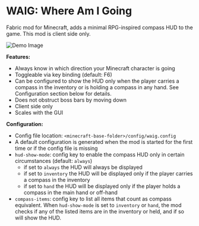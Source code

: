 # WAIG: Where Am I Going
Fabric mod for Minecraft, adds a minimal RPG-inspired compass HUD to the game.
This mod is client side only.

![Demo Image](demo.gif)

**Features:**

- Always know in which direction your Minecraft character is going
- Toggleable via key binding (default: F6)
- Can be configured to show the HUD only when the player carries a compass in the inventory or is holding a compass in
  any hand. See Configuration section below for details.
- Does not obstruct boss bars by moving down
- Client side only
- Scales with the GUI

**Configuration:**

- Config file location: `<minecraft-base-folder>/config/waig.config`
- A default configuration is generated when the mod is started for the first time or if the config file is missing
- `hud-show-mode`: config key to enable the compass HUD only in certain circumstances (default: `always`)
  - if set to `always` the HUD will always be displayed
  - if set to `inventory` the HUD will be displayed only if the player carries a compass in the inventory
  - if set to `hand` the HUD will be displayed only if the player holds a compass in the main hand or off-hand
- `compass-items`: config key to list all items that count as compass equivalent. When `hud-show-mode` is set to
  `inventory` or `hand`, the mod checks if any of the listed items are in the inventory or held, and if so will show
  the HUD.